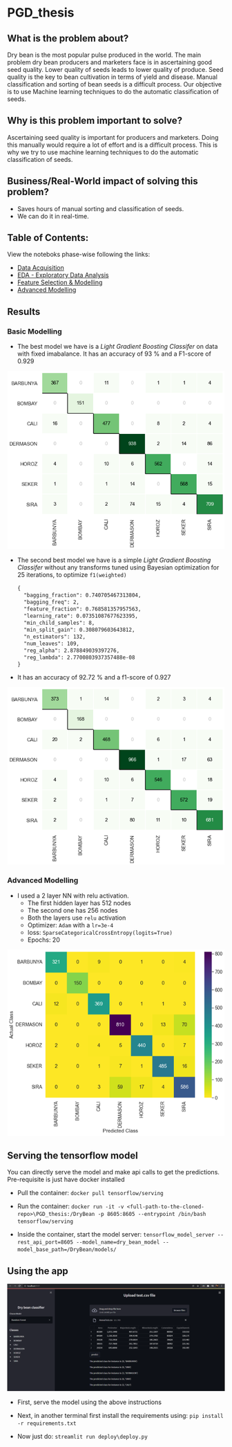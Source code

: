 # PGD_thesis

## What is the problem about?

  Dry bean is the most popular pulse produced in the world. The main problem dry bean
  producers and marketers face is in ascertaining good seed quality. Lower quality of
  seeds leads to lower quality of produce. Seed quality is the key to bean cultivation in
  terms of yield and disease. Manual classification and sorting of bean seeds is a difficult
  process. Our objective is to use Machine learning techniques to do the automatic
  classification of seeds.

## Why is this problem important to solve?

  Ascertaining seed quality is important for producers and marketers. Doing this manually
  would require a lot of effort and is a difficult process. This is why we try to use machine
  learning techniques to do the automatic classification of seeds.
  
## Business/Real-World impact of solving this problem?
  - Saves hours of manual sorting and classification of seeds.
  - We can do it in real-time.


## Table of Contents:

View the noteboks phase-wise following the links:

- [Data Acquisition](https://github.com/Abhiswain97/PGD_thesis/blob/master/Phase-1-Documentation-notebook.ipynb) 
- [EDA - Exploratory Data Analysis](https://github.com/Abhiswain97/PGD_thesis/blob/master/Phase-2-EDA.ipynb)
- [Feature Selection & Modelling](https://github.com/Abhiswain97/PGD_thesis/blob/master/Phase-3-Feature-Selection-and-Modelling%20.ipynb)
- [Advanced Modelling](https://github.com/Abhiswain97/PGD_thesis/blob/master/Phase-4-TF-NN.ipynb)

## Results

### Basic Modelling

- The best model we have is a *Light Gradient Boosting Classifer* on data with fixed imabalance. It has an accuracy of 93 % and a F1-score of 0.929

<p align="center">
  <img src="ML_results/CF_Transformed_Tuned_LGBMClassifier.png">
</p>

- The second best model we have is a simple *Light Gradient Boosting Classifer* without any transforms tuned using Bayesian optimization for 25 iterations, to optimize `f1(weighted)` 
  ```
  {
    "bagging_fraction": 0.740705467313804,
    "bagging_freq": 2,
    "feature_fraction": 0.768581357957563,
    "learning_rate": 0.07351087677623395,
    "min_child_samples": 8,
    "min_split_gain": 0.308079603643812,
    "n_estimators": 132,
    "num_leaves": 109,
    "reg_alpha": 2.878849039397276,
    "reg_lambda": 2.7700803937357488e-08
  }
  ```
- It has an accuracy of 92.72 % and a f1-score of 0.927 

<p align="center">
  <img src="ML_results/CF_LGBMClassifier.png">
</p>

### Advanced Modelling

- I used a 2 layer NN with relu activation.
  - The first hidden layer has 512 nodes
  - The second one has 256 nodes
  - Both the layers use `relu` activation
  - Optimizer: `Adam` with a `lr=3e-4`
  - loss: `SparseCategoricalCrossEntropy(logits=True)`
  - Epochs: 20

<p align="center">
  <img src="ML_results/CF_Vanilla_NN.png">
</p>



## Serving the tensorflow model

You can directly serve the model and make api calls to get the predictions. Pre-requisite is just have docker installed

- Pull the container: `docker pull tensorflow/serving`

- Run the container: `docker run -it -v <full-path-to-the-cloned-repo>\PGD_thesis:/DryBean -p 8605:8605 --entrypoint /bin/bash tensorflow/serving`

- Inside the container, start the model server: `tensorflow_model_server --rest_api_port=8605 --model_name=dry_bean_model --model_base_path=/DryBean/models/`

## Using the app

<p align="center">
  <img src="images/app.png">
</p>


- First, serve the model using the above instructions

- Next, in another terminal first install the requirements using: `pip install -r requirements.txt`

- Now just do: `streamlit run deploy\deploy.py`


